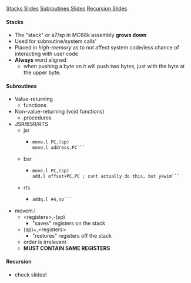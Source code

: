 [Stacks Slides](obsidian://open?vault=Obsidian%20Vault&file=Computing%20Machinery%20I%2FSlides%2FStacks.pdf)
[Subroutines Slides](obsidian://open?vault=Obsidian%20Vault&file=Computing%20Machinery%20I%2FSlides%2FSubroutines.pdf)
[Recursion Slides](obsidian://open?vault=Obsidian%20Vault&file=Computing%20Machinery%20I%2FSlides%2FRecursion.pdf)

#### Stacks
- The "stack" or a7/sp in MC68k assembly **grows down**
- Used for subroutine/system calls'
- Placed in *high-memory* as to not affect system code/less chance of interacting with user code
- **Always** word aligned
	- when pushing a byte on it will push two bytes, just with the byte at the upper byte.
#### Subroutines
- Value-returning
	- functions
- Non-value-returning (void functions)
	- procedures
- JSR/BSR/RTS
	- jsr
		- ```subq.l #4,sp
		  move.l PC,(sp)
		  move.l address,PC```
	- bsr
		- ```subq.l #4,sp
		  move.l PC,(sp)
		  add.l offset+PC,PC ; cant actually do this, but ykwim```
	- rts
		- ```move.l (sp),PC
		  addq.l #4,sp```
- movem.l
	- \<registers>,-(sp)
		- "saves" registers on the stack
	- (sp)+,\<registers>
		- "restores" registers off the stack
	- order is irrelevant
	- **MUST CONTAIN SAME REGISTERS**
#### Recursion
- check slides!

